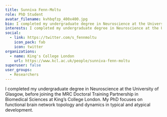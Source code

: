 ```yaml
---
title: Sunniva Fenn-Moltu
role: PhD Student
avatar_filename: kvhbqfzp_400x400.jpg
bio: I completed my undergraduate degree in Neuroscience at the University of Glasgow, before joining the MRC Doctoral Training Partnership in Biomedical Sciences at King’s College London. My PhD focuses on functional brain network topology and dynamics in typical and atypical development.
interests: I completed my undergraduate degree in Neuroscience at the University of Glasgow, before joining the MRC Doctoral Training Partnership in Biomedical Sciences at King’s College London. My PhD focuses on functional brain network topology and dynamics in typical and atypical development.
social:
  - link: https://twitter.com/s_fennmoltu
    icon_pack: fab
    icon: twitter
organizations:
  - name: King's College London
    url: https://www.kcl.ac.uk/people/sunniva-fenn-moltu
superuser: false
user_groups:
  - Researchers
---
```

I completed my undergraduate degree in Neuroscience at the University of Glasgow, before joining the MRC Doctoral Training Partnership in Biomedical Sciences at King’s College London. My PhD focuses on functional brain network topology and dynamics in typical and atypical development.
